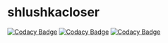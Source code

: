 # shlushkacloser

[![Codacy Badge](https://api.codacy.com/project/badge/Grade/547c1a2e76ce487198814cf325b6c15a)](https://app.codacy.com/app/DeTalleyrand/shlushkacloser?utm_source=github.com&utm_medium=referral&utm_content=DeTalleyrand/shlushkacloser&utm_campaign=Badge_Grade_Settings)
[![Codacy Badge](https://api.codacy.com/project/badge/Grade/547c1a2e76ce487198814cf325b6c15a)](https://app.codacy.com/app/DeTalleyrand/shlushkacloser?utm_source=github.com&utm_medium=referral&utm_content=DeTalleyrand/shlushkacloser&utm_campaign=Badge_Grade_Dashboard)
[![Codacy Badge](https://api.codacy.com/project/badge/Grade/547c1a2e76ce487198814cf325b6c15a)](https://app.codacy.com/app/DeTalleyrand/shlushkacloser?utm_source=github.com&utm_medium=referral&utm_content=DeTalleyrand/shlushkacloser&utm_campaign=Badge_Grade_Settings)
